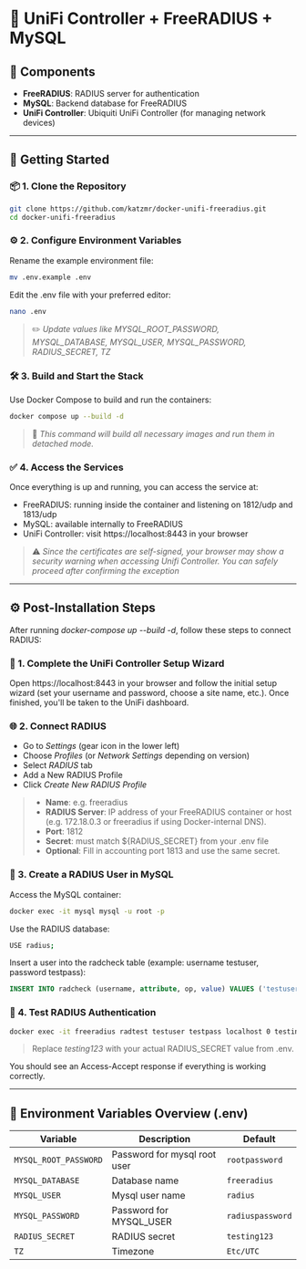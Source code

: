 # 🚀 UniFi Controller + FreeRADIUS + MySQL

## 🐳 Components

- **FreeRADIUS**: RADIUS server for authentication
- **MySQL**: Backend database for FreeRADIUS
- **UniFi Controller**: Ubiquiti UniFi Controller (for managing network devices)
---
## 🚀 Getting Started
### 📦 1. Clone the Repository

```bash
git clone https://github.com/katzmr/docker-unifi-freeradius.git
cd docker-unifi-freeradius
```
### ⚙️ 2. Configure Environment Variables
Rename the example environment file:
```bash
mv .env.example .env
```
Edit the .env file with your preferred editor:
```bash
nano .env
```
> ✏️ _Update values like MYSQL_ROOT_PASSWORD, MYSQL_DATABASE, MYSQL_USER, MYSQL_PASSWORD, RADIUS_SECRET, TZ_

### 🛠️ 3. Build and Start the Stack
Use Docker Compose to build and run the containers:
```bash
docker compose up --build -d
```
> 🐳 _This command will build all necessary images and run them in detached mode._

### ✅ 4. Access the Services
Once everything is up and running, you can access the service at:

- FreeRADIUS: running inside the container and listening on 1812/udp and 1813/udp
- MySQL: available internally to FreeRADIUS
- UniFi Controller: visit https://localhost:8443 in your browser
> ⚠️ _Since the certificates are self-signed, your browser may show a security warning when accessing Unifi Controller. You can safely proceed after confirming the exception_
---
## ⚙️ Post-Installation Steps
After running _docker-compose up --build -d_, follow these steps to connect RADIUS:
### 🛜 1. Complete the UniFi Controller Setup Wizard
Open https://localhost:8443 in your browser and follow the initial setup wizard (set your username and password, choose a site name, etc.).
Once finished, you'll be taken to the UniFi dashboard.

### 🌐 2. Connect RADIUS
- Go to _Settings_ (gear icon in the lower left)
- Choose _Profiles_ (or _Network Settings_ depending on version)
- Select _RADIUS_ tab
- Add a New RADIUS Profile
- Click _Create New RADIUS Profile_
> - **Name**: e.g. freeradius
> - **RADIUS Server**: IP address of your FreeRADIUS container or host (e.g. 172.18.0.3 or freeradius if using Docker-internal DNS).
> - **Port**: 1812
> - **Secret**: must match ${RADIUS_SECRET} from your .env file
> - **Optional**: Fill in accounting port 1813 and use the same secret.

### 👤 3. Create a RADIUS User in MySQL
Access the MySQL container:
```bash
docker exec -it mysql mysql -u root -p
```
Use the RADIUS database:
```bash
USE radius;
```
Insert a user into the radcheck table (example: username testuser, password testpass):
```sql
INSERT INTO radcheck (username, attribute, op, value) VALUES ('testuser', 'Cleartext-Password', ':=', 'testpass');
```

### 🚀 4. Test RADIUS Authentication
```bash
docker exec -it freeradius radtest testuser testpass localhost 0 testing123
```
> Replace _testing123_ with your actual RADIUS_SECRET value from .env.

You should see an Access-Accept response if everything is working correctly.

---
## 🧩 Environment Variables Overview (.env)
| Variable              | Description                  | Default          |
|-----------------------|------------------------------|------------------|
| `MYSQL_ROOT_PASSWORD` | Password for mysql root user | `rootpassword`   |
| `MYSQL_DATABASE`      | Database name                | `freeradius`     |
| `MYSQL_USER`          | Mysql user name              | `radius`         |
| `MYSQL_PASSWORD`      | Password for MYSQL_USER      | `radiuspassword` |
| `RADIUS_SECRET`       | RADIUS secret                | `testing123`     |
| `TZ`                  | Timezone                     | `Etc/UTC`        |

